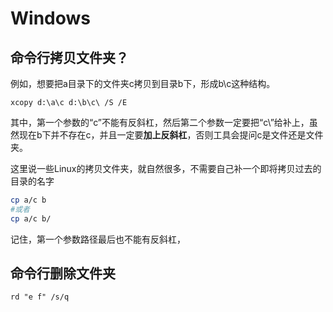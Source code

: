 # Windows

## 命令行拷贝文件夹？
例如，想要把a目录下的文件夹c拷贝到目录b下，形成b\c这种结构。
```{bat}
xcopy d:\a\c d:\b\c\ /S /E
```

其中，第一个参数的“c”不能有反斜杠，然后第二个参数一定要把“c\”给补上，虽然现在b下并不存在c，并且一定要**加上反斜杠**，否则工具会提问c是文件还是文件夹。

这里说一些Linux的拷贝文件夹，就自然很多，不需要自己补一个即将拷贝过去的目录的名字

```bash
cp a/c b
#或者
cp a/c b/
```
记住，第一个参数路径最后也不能有反斜杠，

## 命令行删除文件夹
```{bat}
rd "e f" /s/q
```
